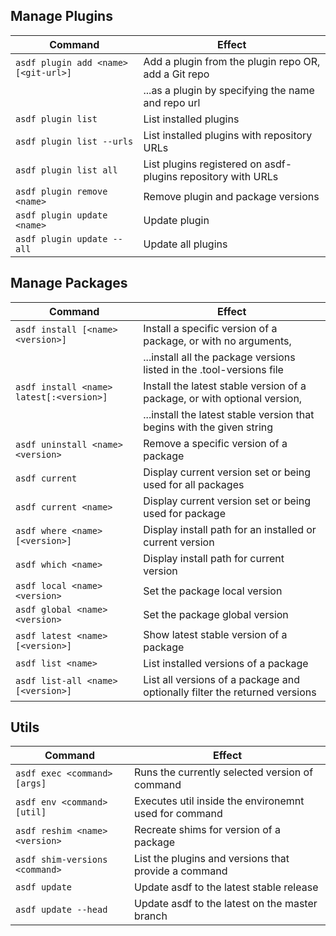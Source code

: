 ## Manage Plugins

| Command                              | Effect                                                       |
| ------------------------------------ | ------------------------------------------------------------ |
| `asdf plugin add <name> [<git-url>]` | Add a plugin from the plugin repo OR, add a Git repo         |
|                                      | ...as a plugin by specifying the name and repo url           |
| `asdf plugin list`                   | List installed plugins                                       |
| `asdf plugin list --urls`            | List installed plugins with repository URLs                  |
| `asdf plugin list all`               | List plugins registered on asdf-plugins repository with URLs |
| `asdf plugin remove <name>`          | Remove plugin and package versions                           |
| `asdf plugin update <name>`          | Update plugin                                                |
| `asdf plugin update --all`           | Update all plugins                                           |

## Manage Packages

| Command                                  | Effect                                                                     |
| ---------------------------------------- | -------------------------------------------------------------------------- |
| `asdf install [<name> <version>]`        | Install a specific version of a package, or with no arguments,             |
|                                          | ...install all the package versions listed in the .tool-versions file      |
| `asdf install <name> latest[:<version>]` | Install the latest stable version of a package, or with optional version,  |
|                                          | ...install the latest stable version that begins with the given string     |
| `asdf uninstall <name> <version>`        | Remove a specific version of a package                                     |
| `asdf current`                           | Display current version set or being used for all packages                 |
| `asdf current <name>`                    | Display current version set or being used for package                      |
| `asdf where <name> [<version>]`          | Display install path for an installed or current version                   |
| `asdf which <name>`                      | Display install path for current version                                   |
| `asdf local <name> <version>`            | Set the package local version                                              |
| `asdf global <name> <version>`           | Set the package global version                                             |
| `asdf latest <name> [<version>]`         | Show latest stable version of a package                                    |
| `asdf list <name>`                       | List installed versions of a package                                       |
| `asdf list-all <name> [<version>]`       | List all versions of a package and optionally filter the returned versions |

## Utils

| Command                        | Effect                                                |
| ------------------------------ | ----------------------------------------------------- |
| `asdf exec <command> [args]`   | Runs the currently selected version of command        |
| `asdf env <command> [util]`    | Executes util inside the environemnt used for command |
| `asdf reshim <name> <version>` | Recreate shims for version of a package               |
| `asdf shim-versions <command>` | List the plugins and versions that provide a command  |
| `asdf update`                  | Update asdf to the latest stable release              |
| `asdf update --head`           | Update asdf to the latest on the master branch        |
